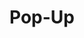 ---
layout: pattern.njk
tags: 
    - maps_components_en
key: pop-up-maps_en
title: Pop-Up
parent: maps_components_en
image: maps/overview/pop_up.webp
keywords: pop up
order: 30
availablelanguages: 
    - de
---